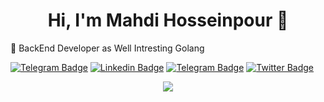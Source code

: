 <h1 align="center">Hi, I'm Mahdi Hosseinpour 👋</h1>

🔭 BackEnd Developer as Well Intresting Golang

[![Telegram Badge](https://img.shields.io/badge/GitHub-github)](https://mahdihp.github.io "My web site")
[![Linkedin Badge](https://img.shields.io/badge/-mahdihp88-0072b1?style=flat&logo=Linkedin&logoColor=white)](https://www.linkedin.com/in/mahdihp88/ "Connect on LinkedIn")
[![Telegram Badge](https://img.shields.io/badge/-mahdihp88-grey?style=flat&logo=Telegram&logoColor=white)](https://t.me/mahdihp88 "Contact on Telegram")
[![Twitter Badge](https://img.shields.io/badge/-mahdihp88-grey?style=flat&logo=Twitter&logoColor=white)](https://twitter.com/Mahdihp88 "Contact on Twitter")




<p align="center">
  <img src="https://github-readme-stats.vercel.app/api?username=mahdihp&show_icons=true&count_private=true&include_all_commits=true" />
</p>

<!--
**Mahdi Hosseinpour** is a ✨ _special_ ✨ repository because its `README.md` (this file) appears on your GitHub profile.

Here are some ideas to get you started:

- 🔭 I’m currently working on ...
- 🌱 I’m currently learning ...
- 👯 I’m looking to collaborate on ...
- 🤔 I’m looking for help with ...
- 💬 Ask me about ...
- 📫 How to reach me: ...
- 😄 Pronouns: ...
- ⚡ Fun fact: ...
-->
